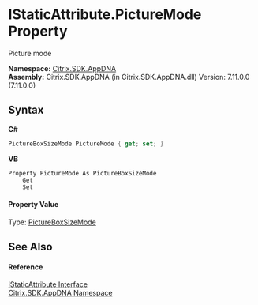 # IStaticAttribute.PictureMode Property 
 

Picture mode

**Namespace:**&nbsp;[Citrix.SDK.AppDNA](index.md)<br />**Assembly:**&nbsp;Citrix.SDK.AppDNA (in Citrix.SDK.AppDNA.dll) Version: 7.11.0.0 (7.11.0.0)

## Syntax

**C#**
```csharp
PictureBoxSizeMode PictureMode { get; set; }
```

**VB**
```vbnet
Property PictureMode As PictureBoxSizeMode
	Get
	Set
```


#### Property Value
Type: <a href="http://msdn2.microsoft.com/en-us/library/x27a53d5" target="_blank">PictureBoxSizeMode</a>

## See Also


#### Reference
<a href="3a18c250-c234-42ff-bb0b-f9c2c68251db">IStaticAttribute Interface</a><br /><a href="fe2d265b-410b-8b11-1eb4-a790e0b062bf">Citrix.SDK.AppDNA Namespace</a><br />